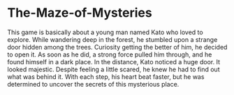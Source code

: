 # The-Maze-of-Mysteries

This game is basically about a young man named Kato who loved to explore. While wandering deep in the forest, he stumbled upon a strange door hidden among the trees. Curiosity getting the better of him, he decided to open it. As soon as he did, a strong force pulled him through, and he found himself in a dark place. In the distance, Kato noticed a huge door. It looked majestic. Despite feeling a little scared, he knew he had to find out what was behind it. With each step, his heart beat faster, but he was determined to uncover the secrets of this mysterious place.
